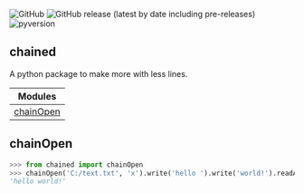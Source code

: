 ![GitHub](https://img.shields.io/github/license/ENDERZOMBI102/chained?style=for-the-badge)
![GitHub release (latest by date including pre-releases)](https://img.shields.io/github/v/release/ENDERZOMBI102/chained?include_prereleases&style=for-the-badge)
![pyversion](https://img.shields.io/badge/python-3.7-green?style=for-the-badge&logo=python)

chained
-
A python package to make more with less lines.

| Modules |
|---------|
|[chainOpen](https://github.com/ENDERZOMBI102/chained#chainopen)|



chainOpen
-
```python
>>> from chained import chainOpen
>>> chainOpen('C:/text.txt', 'x').write('hello ').write('world!').readAndClose()
'hello world!'
```
